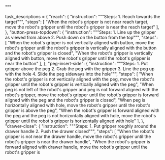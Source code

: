 
"""

task_descriptions = {
    "reach": {
        "instruction":
            """Steps:  1. Reach towards the target""",
        "steps":
            [
                "When the robot's gripper is not near reach target, move the robot's gripper until the robot's gripper is near the reach target"
            ],
    },
    "button-press-topdown": {
        "instruction":
            """Steps:  1. Line up the gripper as viewed from above  2. Push down on the button from the top""",
        "steps":
            [
                "When the robot's gripper is not vertically aligned with button, move the robot's gripper until the robot's gripper is vertically aligned with the button and the robot's gripper is closed",
                "When the robot's gripper is vertically aligned with button, move the robot's gripper until the robot's gripper is near the button"
            ],
    },
    "peg-insert-side": {
        "instruction":
            """Steps:  1. Put gripper above the peg  2. Grab the peg with the gripper  3. Line the peg up with the hole  4. Slide the peg sideways into the hole""",
        "steps":
            [
                "When the robot's gripper is not vertically aligned with the peg, move the robot's gripper until the robot's gripper is vertically aligned with the peg",
                "When peg is not left of the robot's gripper and peg is not forward aligned with the robot's gripper, move the robot's gripper until the robot's gripper is forward aligned with the peg and the robot's gripper is closed",
                "When peg is horizontally aligned with hole, move the robot's gripper until the robot's gripper is above the peg",
                "When the robot's gripper is forward aligned with the peg and the peg is not horizontally aligned with hole, move the robot's gripper until the robot's gripper is horizontally aligned with hole"
            ],
    },
    "drawer-close": {
        "instruction":
            """Steps:  1. Put gripper roughly around the drawer handle  2. Push the drawer closed""",
        "steps":
            [
                "When the robot's gripper is not near the drawer handle, move the robot's gripper until the robot's gripper is near the drawer handle",
                "When the robot's gripper is forward aligned with drawer handle, move the robot's gripper until the robot's gripper is